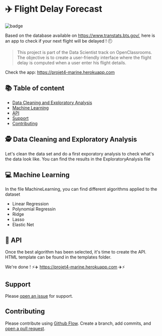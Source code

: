 # :airplane:   Flight Delay Forecast  

![badge](https://img.shields.io/badge/language-python-html-blue.svg)

Based on the database available on https://www.transtats.bts.gov/, here is an app to check if your next flight will be delayed ! :clock9:

> This project is part of the Data Scientist track on OpenClassrooms. The objective is to create a user-friendly interface where the flight delay is computed when a user enter his flight details. 

Check the app: https://projet4-marine.herokuapp.com

## :books:  Table of content

- [Data Cleaning and Exploratory Analysis](#Data-Cleaning-and-Exploratory-Analysis )
- [Machine Learning](#Machine-Learning)
- [API](#API)
- [Support](#support)
- [Contributing](#contributing)

## :detective:  Data Cleaning and Exploratory Analysis 

Let's clean the data set and do a first exporatory analysis to check what's the data look like. You can find the results in the ExploratoryAnalysis file

## :computer:  Machine Learning

In the file MachineLearning, you can find different algorithms applied to the dataset
- Linear Regression
- Polynomial Regressin
- Ridge
- Lasso
- Elastic Net

## :rocket:  API

Once the best algorithm has been selected, it's time to create the API. HTML template can be found in the templates folder. 

We're done ! :zap::airplane: https://projet4-marine.herokuapp.com :airplane::zap:

## Support

Please [open an issue](https://github.com/MarineJL/projet4/issues/new) for support.

## Contributing

Please contribute using [Github Flow](https://guides.github.com/introduction/flow/). Create a branch, add commits, and [open a pull request](https://github.com/MarineJL/projet4/compare/).
